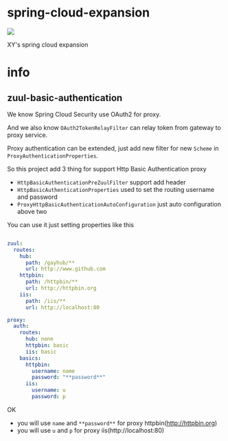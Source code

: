 # spring-cloud-expansion

[![](https://jitpack.io/v/xiaoyao9184/spring-cloud-expansion.svg)](https://jitpack.io/#xiaoyao9184/spring-cloud-expansion)

XY's spring cloud expansion


# info


## zuul-basic-authentication

We know Spring Cloud Security use OAuth2 for proxy.

And we also know ```OAuth2TokenRelayFilter``` can relay token from gateway to proxy service.

Proxy authentication can be extended, 
just add new filter for new `Scheme` in ```ProxyAuthenticationProperties```.

So this project add 3 thing for support Http Basic Authentication proxy

- ```HttpBasicAuthenticationPreZuulFilter``` support add header
- ```HttpBasicAuthenticationProperties``` used to set the routing username and password
- ```ProxyHttpBasicAuthenticationAutoConfiguration``` just auto configuration above two

You can use it just setting properties like this

```yaml

zuul:
  routes:
    hub:
      path: /gayhub/**
      url: http://www.github.com
    httpbin:
      path: /httpbin/**
      url: http://httpbin.org
    iis:
      path: /iis/**
      url: http://localhost:80

proxy:
  auth:
    routes:
      hub: none
      httpbin: basic
      iis: basic
    basics:
      httpbin:
        username: name
        password: "**password**"
      iis:
        username: u
        password: p

```

OK
- you will use `name` and `**password**` for proxy httpbin(http://httpbin.org)
- you will use `u` and `p` for proxy iis(http://localhost:80)

